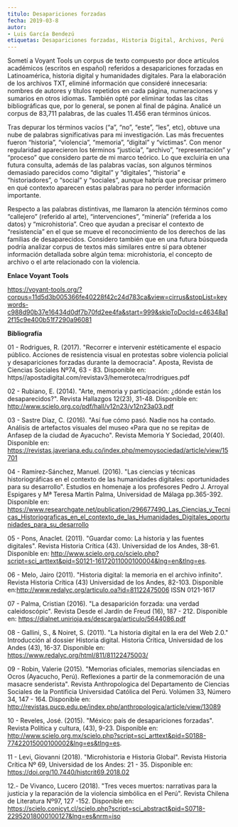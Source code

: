 ```yaml
---
titulo: Desapariciones forzadas
fecha: 2019-03-8
autor:
- Luis García Bendezú
etiquetas: Desapariciones forzadas, Historia Digital, Archivos, Perú
---
```


Sometí a Voyant Tools un corpus de texto compuesto por doce artículos académicos  (escritos en español) referidos a desapariciones forzadas en Latinoamérica, historia digital y humanidades digitales. Para la elaboración de los archivos TXT, eliminé información que consideré innecesaria: nombres de autores y títulos repetidos en cada página, numeraciones y sumarios en otros idiomas. También opté por eliminar todas las citas bibliográficas que, por lo general, se ponen al final de página. Analicé un corpus de 83,711 palabras, de las cuales 11.456 eran términos únicos. 

Tras depurar los términos vacíos (“a”, “no”, “este”, “les”, etc), obtuve una nube de palabras significativas para mi investigación. Las más frecuentes fueron “historia”, “violencia”, “memoria”, “digital” y “víctimas”. Con menor regularidad aparecieron los términos “justicia”, “archivo”, “representación” y “proceso” que considero parte de mi marco teórico. Lo que excluiría en una futura consulta, además de las palabras vacías, son algunos términos demasiado parecidos como “digital” y “digitales”, “historia” e “historiadores”, o “social” y “sociales”, aunque habría que precisar primero en qué contexto aparecen estas palabras para no perder información importante. 

Respecto a las palabras distintivas, me llamaron la atención términos como “callejero” (referido al arte), “intervenciones”, “minería” (referida a los datos) y “microhistoria”. Creo que ayudan a precisar el contexto de “resistencia” en el que se mueve el reconocimiento de los derechos de las familias de desaparecidos. Considero también que en una futura búsqueda podría analizar corpus de textos más similares entre sí para obtener información detallada sobre algún tema: microhistoria, el concepto de archivo o el arte relacionado con la violencia. 

**Enlace Voyant Tools**

https://voyant-tools.org/?corpus=11d5d3b005366fe40228f42c24d783ca&view=cirrus&stopList=keywords-c988d90b37e16434d0df7b70fd2ee4fa&start=999&skipToDocId=c46348a12f15c9e400b51f7290a96081

**Bibliografía**

01 - Rodrigues, R. (2017). "Recorrer e intervenir estéticamente el espacio público. Acciones de resistencia visual en protestas sobre violencia policial y desapariciones forzadas durante la democracia". Aposta, Revista de Ciencias Sociales Nº74, 63 - 83. Disponible en: https//apostadigital.com/revistav3/hemeroteca/rrodrigues.pdf

02 - Rubiano, E. (2014). "Arte, memoria y participación: ¿dónde están los desaparecidos?". Revista Hallazgos 12(23), 31-48. Disponible en: http://www.scielo.org.co/pdf/hall/v12n23/v12n23a03.pdf

03 - Sastre Díaz, C. (2016). "Así fue cómo pasó. Nadie nos ha contado. Análisis de artefactos visuales del museo «Para que no se repita» de Anfasep de la ciudad de Ayacucho". Revista Memoria Y Sociedad, 20(40). Disponible en: https://revistas.javeriana.edu.co/index.php/memoysociedad/article/view/15701

04 - Ramírez-Sánchez, Manuel. (2016). "Las ciencias y técnicas historiográficas en el contexto de las humanidades digitales: oportunidades para su desarrollo". Estudios en homenaje a los profesores Pedro J. Arroyal Espigares y Mª Teresa Martín Palma, Universidad de Málaga pp.365-392. Disponible en: https://www.researchgate.net/publication/296677490_Las_Ciencias_y_Tecnicas_Historiograficas_en_el_contexto_de_las_Humanidades_Digitales_oportunidades_para_su_desarrollo

05 - Pons, Anaclet. (2011). "Guardar como: La historia y las fuentes digitales". Revista Historia Crítica (43). Universidad de los Andes, 38-61. Disponible en: http://www.scielo.org.co/scielo.php?script=sci_arttext&pid=S0121-16172011000100004&lng=en&tlng=es.

06 - Melo, Jairo (2011). "Historia digital: la memoria en el archivo infinito". Revista Historia Crítica (43) Universidad de los Andes, 82-103. Disponible en:<http://www.redalyc.org/articulo.oa?id=81122475006> ISSN 0121-1617 

07 - Palma, Cristian (2016). "La desaparición forzada: una verdad caleidoscópic". Revista Desde el Jardín de Freud (16), 187 - 212. Disponible en: https://dialnet.unirioja.es/descarga/articulo/5644086.pdf

08 - Gallini, S., & Noiret, S. (2011). "La historia digital en la era del Web 2.0." Introducción al dossier Historia digital. Historia Crítica, Universidad de los Andes (43), 16-37. Disponible en: https://www.redalyc.org/html/811/81122475003/

09 - Robin, Valerie (2015). "Memorias oficiales, memorias silenciadas en Ocros (Ayacucho, Perú). Reflexiones a partir de la conmemoración de una masacre senderista". Revista Anthropologica del Departamento de Ciencias Sociales de la Pontificia Universidad Católica del Perú. Volúmen 33, Número 34, 147 - 164. Disponible en: <http://revistas.pucp.edu.pe/index.php/anthropologica/article/view/13089>

10 - Reveles, José. (2015). "México: país de desapariciones forzadas". Revista Política y cultura, (43), 9-23. Disponible en: http://www.scielo.org.mx/scielo.php?script=sci_arttext&pid=S0188-77422015000100002&lng=es&tlng=es.

11 - Levi, Giovanni (2018). "Microhistoria e Historia Global". Revista Historia Crítica Nº 69, Universidad de los Andes: 21 - 35. Disponible en: https://doi.org/10.7440/histcrit69.2018.02

12.- De Vivanco, Lucero (2018). "Tres veces muertos: narrativas para la justicia y la reparación de la violencia simbólica en el Perú". Revista Chilena de Literatura Nº97, 127 -152. Disponible en: https://scielo.conicyt.cl/scielo.php?script=sci_abstract&pid=S0718-22952018000100127&lng=es&nrm=iso
